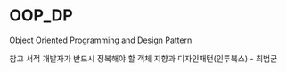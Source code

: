 # OOP_DP

Object Oriented Programming and Design Pattern

참고 서적
개발자가 반드시 정복해야 할 객체 지향과 디자인패턴(인투북스) - 최범균
